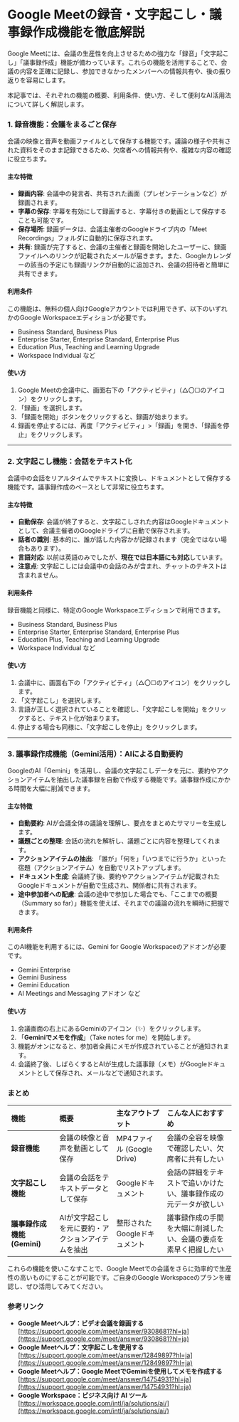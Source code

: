 # Google Meetの録音・文字起こし・議事録作成機能を徹底解説

Google Meetには、会議の生産性を向上させるための強力な「録音」「文字起こし」「議事録作成」機能が備わっています。これらの機能を活用することで、会議の内容を正確に記録し、参加できなかったメンバーへの情報共有や、後の振り返りを容易にします。

本記事では、それぞれの機能の概要、利用条件、使い方、そして便利なAI活用法について詳しく解説します。

### 1. 録音機能：会議をまるごと保存

会議の映像と音声を動画ファイルとして保存する機能です。議論の様子や共有された資料をそのまま記録できるため、欠席者への情報共有や、複雑な内容の確認に役立ちます。

#### 主な特徴
* **録画内容**: 会議中の発言者、共有された画面（プレゼンテーションなど）が録画されます。
* **字幕の保存**: 字幕を有効にして録画すると、字幕付きの動画として保存することも可能です。
* **保存場所**: 録画データは、会議主催者のGoogleドライブ内の「Meet Recordings」フォルダに自動的に保存されます。
* **共有**: 録画が完了すると、会議の主催者と録画を開始したユーザーに、録画ファイルへのリンクが記載されたメールが届きます。また、Googleカレンダーの該当の予定にも録画リンクが自動的に追加され、会議の招待者と簡単に共有できます。

#### 利用条件
この機能は、無料の個人向けGoogleアカウントでは利用できず、以下のいずれかのGoogle Workspaceエディションが必要です。
* Business Standard, Business Plus
* Enterprise Starter, Enterprise Standard, Enterprise Plus
* Education Plus, Teaching and Learning Upgrade
* Workspace Individual
など

#### 使い方
1.  Google Meetの会議中に、画面右下の「アクティビティ」（△〇☐のアイコン）をクリックします。
2.  「録画」を選択します。
3.  「録画を開始」ボタンをクリックすると、録画が始まります。
4.  録画を停止するには、再度「アクティビティ」>「録画」を開き、「録画を停止」をクリックします。

---

### 2. 文字起こし機能：会話をテキスト化

会議中の会話をリアルタイムでテキストに変換し、ドキュメントとして保存する機能です。議事録作成のベースとして非常に役立ちます。

#### 主な特徴
* **自動保存**: 会議が終了すると、文字起こしされた内容はGoogleドキュメントとして、会議主催者のGoogleドライブに自動で保存されます。
* **話者の識別**: 基本的に、誰が話した内容かが記録されます（完全ではない場合もあります）。
* **言語対応**: 以前は英語のみでしたが、**現在では日本語にも対応**しています。
* **注意点**: 文字起こしには会議中の会話のみが含まれ、チャットのテキストは含まれません。

#### 利用条件
録音機能と同様に、特定のGoogle Workspaceエディションで利用できます。
* Business Standard, Business Plus
* Enterprise Starter, Enterprise Standard, Enterprise Plus
* Education Plus, Teaching and Learning Upgrade
* Workspace Individual
など

#### 使い方
1.  会議中に、画面右下の「アクティビティ」（△〇☐のアイコン）をクリックします。
2.  「文字起こし」を選択します。
3.  言語が正しく選択されていることを確認し、「文字起こしを開始」をクリックすると、テキスト化が始まります。
4.  停止する場合も同様に、「文字起こしを停止」をクリックします。

---

### 3. 議事録作成機能（Gemini活用）：AIによる自動要約

GoogleのAI「Gemini」を活用し、会議の文字起こしデータを元に、要約やアクションアイテムを抽出した議事録を自動で作成する機能です。議事録作成にかかる時間を大幅に削減できます。

#### 主な特徴
* **自動要約**: AIが会議全体の議論を理解し、要点をまとめたサマリーを生成します。
* **議題ごとの整理**: 会話の流れを解析し、議題ごとに内容を整理してくれます。
* **アクションアイテムの抽出**: 「誰が」「何を」「いつまでに行うか」といった宿題（アクションアイテム）を自動でリストアップします。
* **ドキュメント生成**: 会議終了後、要約やアクションアイテムが記載されたGoogleドキュメントが自動で生成され、関係者に共有されます。
* **途中参加者への配慮**: 会議の途中で参加した場合でも、「ここまでの概要（Summary so far）」機能を使えば、それまでの議論の流れを瞬時に把握できます。

#### 利用条件
このAI機能を利用するには、Gemini for Google Workspaceのアドオンが必要です。
* Gemini Enterprise
* Gemini Business
* Gemini Education
* AI Meetings and Messaging アドオン
など

#### 使い方
1.  会議画面の右上にあるGeminiのアイコン（✨）をクリックします。
2.  「**Geminiでメモを作成**」（Take notes for me）を開始します。
3.  機能がオンになると、参加者全員にメモが作成されていることが通知されます。
4.  会議終了後、しばらくするとAIが生成した議事録（メモ）がGoogleドキュメントとして保存され、メールなどで通知されます。

### まとめ

| 機能 | 概要 | 主なアウトプット | こんな人におすすめ |
| :--- | :--- | :--- | :--- |
| **録音機能** | 会議の映像と音声を動画として保存 | MP4ファイル (Google Drive) | 会議の全容を映像で確認したい、欠席者に共有したい |
| **文字起こし機能** | 会議の会話をテキストデータとして保存 | Googleドキュメント | 会話の詳細をテキストで追いかけたい、議事録作成の元データが欲しい |
| **議事録作成機能 (Gemini)** | AIが文字起こしを元に要約・アクションアイテムを抽出 | 整形されたGoogleドキュメント | 議事録作成の手間を大幅に削減したい、会議の要点を素早く把握したい |

これらの機能を使いこなすことで、Google Meetでの会議をさらに効率的で生産性の高いものにすることが可能です。ご自身のGoogle Workspaceのプランを確認し、ぜひ活用してみてください。

### 参考リンク

* **Google Meetヘルプ：ビデオ会議を録画する**
    [https://support.google.com/meet/answer/9308681?hl=ja](https://support.google.com/meet/answer/9308681?hl=ja)
* **Google Meetヘルプ：文字起こしを使用する**
    [https://support.google.com/meet/answer/12849897?hl=ja](https://support.google.com/meet/answer/12849897?hl=ja)
* **Google Meetヘルプ：Google MeetでGeminiを使用してメモを作成する**
    [https://support.google.com/meet/answer/14754931?hl=ja](https://support.google.com/meet/answer/14754931?hl=ja)
* **Google Workspace：ビジネス向け AI ツール**
    [https://workspace.google.com/intl/ja/solutions/ai/](https://workspace.google.com/intl/ja/solutions/ai/)
